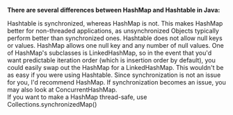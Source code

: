 **There are several differences between HashMap and Hashtable in Java:**

Hashtable is synchronized, whereas HashMap is not. This makes HashMap better for non-threaded applications, as unsynchronized Objects typically perform better than synchronized ones.
Hashtable does not allow null keys or values.  HashMap allows one null key and any number of null values.
One of HashMap's subclasses is LinkedHashMap, so in the event that you'd want predictable iteration order (which is insertion order by default), you could easily swap out the HashMap for a LinkedHashMap. This wouldn't be as easy if you were using Hashtable.
Since synchronization is not an issue for you, I'd recommend HashMap. If synchronization becomes an issue, you may also look at ConcurrentHashMap.  
If you want to make a HashMap thread-safe, use Collections.synchronizedMap()
